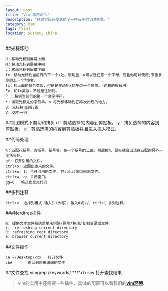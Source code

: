 ```yaml
---
layout: post
title: "Vim 实用命令"
description: "经过实际开发总结了一些有用的VIM命令。"
category: Vim
tags: [Vim]
location: Suzhou, China
---
```


##光标移动

	H：移动光标到屏幕上面
	M：移动光标到屏幕中间
	L：移动光标到屏幕下面
	fx：移动光标到当前行的下一个x处。很明显，x可以是任意一个字母，而且你可以使用;来重复你的上一个f命令。
	tx：和上面的命令类似，但是是移动到x的左边一个位置。（这真的很有用）
	Fx：和fx类似，不过是往回找。
	^ : 移到当前行的第一个非空字符。
	*：读取光标处的字符串，n 将光标移动到它再次出现的地方。
	0: 光标移动到行首
	V: 选中一行

##视图模式下剪切和拷贝
	d：剪贴选择的内容到剪贴板。
	y：拷贝选择的内容到剪贴板。
	c：剪贴选择的内容到剪贴板并且进入插入模式。

##代码处理

	%：匹配花括号，方括号，括号等。在一个括号的上面，然后按%，鼠标就会出现在匹配的另外一半括号处。
	gf: 打开引用的文件。
	ctrl+o: 返回到原来的文件。
	ctrl+w, f: 打开引用的文件, 并split窗口给新文件。
	ctrl+w, q: 关闭窗口。
	gg=G   格式化全文代码

##多列注释

	ctrl+v  选择列模式 输入I（大写），输入#或//，ctrl+[ 多列注释。

###Nerdtree插件

	m: 提供文本文件系统菜单来创建/删除/移动/复制目录或文件
	r:  refreshing current directory
	R: refreshing root directory
	e: browser current directory

##文件操作

	:e ~/Desktop/xxx   打开文件
	:b#       返回到原来编辑的文件

##文件查找
	vimgrep /keywords/ **/*.rb
	:cw    打开查找结果

> vim的实用中还需要一些插件，具体的配置可以看我们的[**vim环境**][1].

[1]: https://github.com/tim-tang/vim
